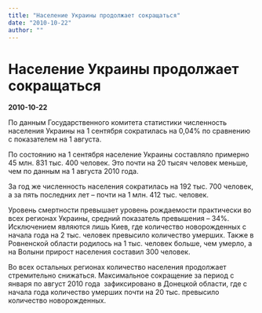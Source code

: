 ```yaml
---
title: "Население Украины продолжает сокращаться"
date: "2010-10-22"
author: ""
---
```


# Население Украины продолжает сокращаться

**2010-10-22** 

По данным Государственного комитета статистики численность населения Украины на 1 сентября сократилась на 0,04% по сравнению с показателем на 1 августа.

По состоянию на 1 сентября население Украины составляло примерно 45 млн. 831 тыс. 400 человек. Это почти на 20 тысяч человек меньше, чем по данным на 1 августа 2010 года. 

За год же численность населения сократилась на 192 тыс. 700 человек, а за пять последних лет – почти на 1 млн. 412 тыс. человек.

Уровень смертности превышает уровень рождаемости практически во всех регионах Украины, средний показатель превышения – 34%. Исключением являются лишь Киев, где количество новорожденных с начала года на 2 тыс. человек превысило количество умерших. Также в Ровненской области родилось на 1 тыс. человек больше, чем умерло, а на Волыни прирост населения составил 300 человек.

Во всех остальных регионах количество населения продолжает стремительно снижаться. Максимальное сокращение за период с января по август 2010 года  зафиксировано в Донецкой области, где с начала года количество умерших почти на 20 тыс. превысило количество новорожденных.